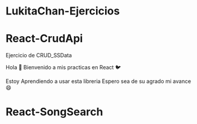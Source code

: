 # LukitaChan-Ejercicios
# React-CrudApi

Ejercicio de CRUD_SSData

Hola 🌸 Bienvenido a mis practicas en React 🐦

Estoy Aprendiendo a usar esta libreria Espero sea de su agrado mi avance 😄
# React-SongSearch
